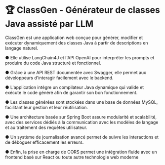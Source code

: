 # 🏆 ClassGen - Générateur de classes Java assisté par LLM

ClassGen est une application web conçue pour générer, modifier et exécuter dynamiquement des classes Java à partir de descriptions en langage naturel.


● Elle utilise LangChain4J et l'API OpenAI pour interpréter les prompts et produire du code Java structuré et fonctionnel. 

● Grâce à une API REST documentée avec Swagger, elle permet aux développeurs d'interagir facilement avec le backend.

● L'application intègre un compilateur Java dynamique qui valide et exécute le code généré afin de garantir son bon fonctionnement. 

● Les classes générées sont stockées dans une base de données MySQL, facilitant leur gestion et leur réutilisation. 

● Une architecture basée sur Spring Boot assure modularité et scalabilité, avec des services dédiés à la communication avec les modèles de langage et au traitement des requêtes utilisateur.

● Un système de journalisation avancé permet de suivre les interactions et de déboguer efficacement les erreurs. 

● Enfin, la prise en charge de CORS permet une intégration fluide avec un frontend basé sur React ou toute autre technologie web moderne

